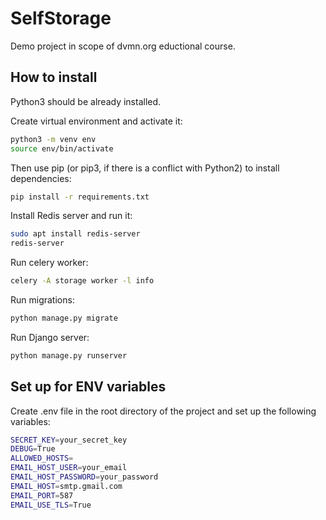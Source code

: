 # SelfStorage

Demo project in scope of dvmn.org eductional course.

## How to install

Python3 should be already installed. 

Create virtual environment and activate it:

```bash 
python3 -m venv env 
source env/bin/activate
```

Then use pip (or pip3, if there is a conflict with Python2) to install dependencies:

```bash
pip install -r requirements.txt
```

Install Redis server and run it:

```bash
sudo apt install redis-server
redis-server
```

Run celery worker:

```bash
celery -A storage worker -l info
```

Run migrations:

```bash
python manage.py migrate
```

Run Django server:

```bash
python manage.py runserver
```

## Set up for ENV variables

Create .env file in the root directory of the project and set up the following variables:

```bash
SECRET_KEY=your_secret_key
DEBUG=True
ALLOWED_HOSTS=
EMAIL_HOST_USER=your_email
EMAIL_HOST_PASSWORD=your_password
EMAIL_HOST=smtp.gmail.com
EMAIL_PORT=587
EMAIL_USE_TLS=True
```

